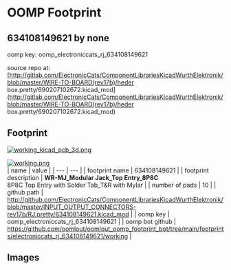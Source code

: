 # OOMP Footprint  
## 634108149621  by none  
  
oomp key: oomp_electroniccats_rj_634108149621  
  
source repo at: [http://gitlab.com/ElectronicCats/ComponentLibrariesKicadWurthElektronik/blob/master/WIRE-TO-BOARD(rev17b)/heder box.pretty/690207102672.kicad_mod](http://gitlab.com/ElectronicCats/ComponentLibrariesKicadWurthElektronik/blob/master/WIRE-TO-BOARD(rev17b)/heder box.pretty/690207102672.kicad_mod)  
## Footprint  
  
[![working_kicad_pcb_3d.png](working_kicad_pcb_3d_600.png)](working_kicad_pcb_3d.png)  
  
[![working.png](working_600.png)](working.png)  
| name | value | 
| --- | --- | 
| footprint name | 634108149621 | 
| footprint description | <b>WR-MJ_Modular Jack_Top Entry_8P8C</b><br>8P8C  Top Entry with Solder Tab_T&R with Mylar | 
| number of pads | 10 | 
| github path | http://github.com/ElectronicCats/ComponentLibrariesKicadWurthElektronik/blob/master/INPUT_OUTPUT_CONNECTORS-rev17b/RJ.pretty/634108149621.kicad_mod | 
| oomp key | oomp_electroniccats_rj_634108149621 | 
| oomp bot github | https://github.com/oomlout/oomlout_oomp_footprint_bot/tree/main/footprints/electroniccats_rj_634108149621/working | 
## Images  
